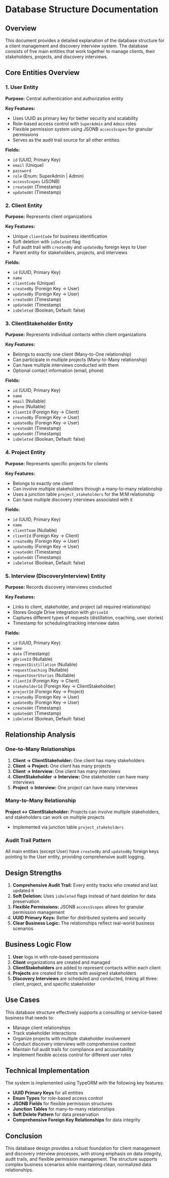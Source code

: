 # Database Structure Documentation

## Overview

This document provides a detailed explanation of the database structure for a client management and discovery interview system. The database consists of five main entities that work together to manage clients, their stakeholders, projects, and discovery interviews.

## Core Entities Overview

### 1. User Entity

**Purpose:** Central authentication and authorization entity

**Key Features:**
- Uses UUID as primary key for better security and scalability
- Role-based access control with `SuperAdmin` and `Admin` roles
- Flexible permission system using JSONB `accessScopes` for granular permissions
- Serves as the audit trail source for all other entities

**Fields:**
- `id` (UUID, Primary Key)
- `email` (Unique)
- `password`
- `role` (Enum: SuperAdmin | Admin)
- `accessScopes` (JSONB)
- `createdAt` (Timestamp)
- `updatedAt` (Timestamp)

### 2. Client Entity

**Purpose:** Represents client organizations

**Key Features:**
- Unique `clientCode` for business identification
- Soft deletion with `isDeleted` flag
- Full audit trail with `createdBy` and `updatedBy` foreign keys to User
- Parent entity for stakeholders, projects, and interviews

**Fields:**
- `id` (UUID, Primary Key)
- `name`
- `clientCode` (Unique)
- `createdBy` (Foreign Key → User)
- `updatedBy` (Foreign Key → User)
- `createdAt` (Timestamp)
- `updatedAt` (Timestamp)
- `isDeleted` (Boolean, Default: false)

### 3. ClientStakeholder Entity

**Purpose:** Represents individual contacts within client organizations

**Key Features:**
- Belongs to exactly one client (Many-to-One relationship)
- Can participate in multiple projects (Many-to-Many relationship)
- Can have multiple interviews conducted with them
- Optional contact information (email, phone)

**Fields:**
- `id` (UUID, Primary Key)
- `name`
- `email` (Nullable)
- `phone` (Nullable)
- `clientId` (Foreign Key → Client)
- `createdBy` (Foreign Key → User)
- `updatedBy` (Foreign Key → User)
- `createdAt` (Timestamp)
- `updatedAt` (Timestamp)
- `isDeleted` (Boolean, Default: false)

### 4. Project Entity

**Purpose:** Represents specific projects for clients

**Key Features:**
- Belongs to exactly one client
- Can involve multiple stakeholders through a many-to-many relationship
- Uses a junction table `project_stakeholders` for the M:M relationship
- Can have multiple discovery interviews associated with it

**Fields:**
- `id` (UUID, Primary Key)
- `name`
- `clientTeam` (Nullable)
- `clientId` (Foreign Key → Client)
- `createdBy` (Foreign Key → User)
- `updatedBy` (Foreign Key → User)
- `createdAt` (Timestamp)
- `updatedAt` (Timestamp)
- `isDeleted` (Boolean, Default: false)

### 5. Interview (DiscoveryInterview) Entity

**Purpose:** Records discovery interviews conducted

**Key Features:**
- Links to client, stakeholder, and project (all required relationships)
- Stores Google Drive integration with `gDriveId`
- Captures different types of requests (distillation, coaching, user stories)
- Timestamp for scheduling/tracking interview dates

**Fields:**
- `id` (UUID, Primary Key)
- `name`
- `date` (Timestamp)
- `gDriveId` (Nullable)
- `requestDistillation` (Nullable)
- `requestCoaching` (Nullable)
- `requestUserStories` (Nullable)
- `clientId` (Foreign Key → Client)
- `stakeholderId` (Foreign Key → ClientStakeholder)
- `projectId` (Foreign Key → Project)
- `createdBy` (Foreign Key → User)
- `updatedBy` (Foreign Key → User)
- `createdAt` (Timestamp)
- `updatedAt` (Timestamp)
- `isDeleted` (Boolean, Default: false)

## Relationship Analysis

### One-to-Many Relationships

1. **Client → ClientStakeholder:** One client has many stakeholders
2. **Client → Project:** One client has many projects
3. **Client → Interview:** One client has many interviews
4. **ClientStakeholder → Interview:** One stakeholder can have many interviews
5. **Project → Interview:** One project can have many interviews

### Many-to-Many Relationship

**Project ↔ ClientStakeholder:** Projects can involve multiple stakeholders, and stakeholders can work on multiple projects
- Implemented via junction table `project_stakeholders`

### Audit Trail Pattern

All main entities (except User) have `createdBy` and `updatedBy` foreign keys pointing to the User entity, providing comprehensive audit logging.

## Design Strengths

1. **Comprehensive Audit Trail:** Every entity tracks who created and last updated it
2. **Soft Deletion:** Uses `isDeleted` flags instead of hard deletion for data preservation
3. **Flexible Permissions:** JSONB `accessScopes` allows for granular permission management
4. **UUID Primary Keys:** Better for distributed systems and security
5. **Clear Business Logic:** The relationships reflect real-world business scenarios

## Business Logic Flow

1. **User** logs in with role-based permissions
2. **Client** organizations are created and managed
3. **ClientStakeholders** are added to represent contacts within each client
4. **Projects** are created for clients with assigned stakeholders
5. **Discovery Interviews** are scheduled and conducted, linking all three: client, project, and specific stakeholder

## Use Cases

This database structure effectively supports a consulting or service-based business that needs to:

- Manage client relationships
- Track stakeholder interactions
- Organize projects with multiple stakeholder involvement
- Conduct discovery interviews with comprehensive context
- Maintain full audit trails for compliance and accountability
- Implement flexible access control for different user roles

## Technical Implementation

The system is implemented using TypeORM with the following key features:

- **UUID Primary Keys** for all entities
- **Enum Types** for role-based access control
- **JSONB Fields** for flexible permission structures
- **Junction Tables** for many-to-many relationships
- **Soft Delete Pattern** for data preservation
- **Comprehensive Foreign Key Relationships** for data integrity

## Conclusion

This database design provides a robust foundation for client management and discovery interview processes, with strong emphasis on data integrity, audit trails, and flexible permission management. The structure supports complex business scenarios while maintaining clean, normalized data relationships.